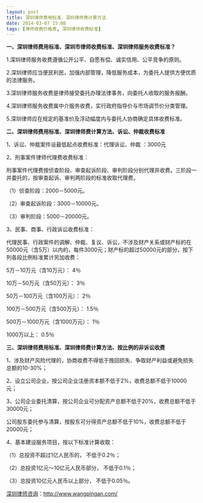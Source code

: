 ```yaml
---
layout: post
title: 深圳律师费用标准，深圳律师费计算方法
date: 2014-03-07 15:08
tags: [律师收费价格表, 深圳律师收费标准]
---
```

<strong>一、深圳律师费用标准、深圳市律师收费标准、深圳律师服务收费标准？</strong>

1.深圳律师服务收费遵循公开公平、自愿有偿、诚实信用、公平竞争的原则。

2.深圳律师应当便民利民，加强内部管理，降低服务成本，为委托人提供方便优质的法律服务。

3.深圳律师服务收费是律师接受委托办理法律事务，向委托人收取的服务报酬。

4.深圳律师服务收费属中介服务收费，实行政府指导价与市场调节价分类管理。

5.深圳律师应在规定的基准价及浮动幅度内与委托人协商确定具体收费标准。

<strong>二、深圳律师费用标准、深圳律师费计算方法、诉讼、仲裁收费标准 </strong>

1、诉讼、仲裁案件设最低起点收费标准：代理诉讼、仲裁 ：3000元

2、刑事案件律师代理费收费标准： 

刑事案件代理费按侦查阶段、审查起诉阶段、审判阶段分别代理并收费。三阶段一并委托的，按审查起诉、审判两阶段的标准收取代理费。
 
（1）侦查阶段：2000－5000元。 

（2）审查起诉阶段：3000－10000元。 

（3）审判阶段：5000－20000元。 
 
3、民事、商事、行政诉讼收费标准： 

代理民事、行政案件的调解、仲裁、复议、诉讼，不涉及财产关系或财产标的在50000元（含5万）以内的，每件3000元；财产标的超过50000元的部分，按下列各段比例标准累计另加收费： 

5万－10万元（含10万元）： 4％ 

10万－50万元（含50万元）： 3％ 

50万－100万元（含100万元）：   2％ 

100万－500万元（含500万元）：   1.5％ 

500万－1000万元（含1000万元）： 1％ 

1000万以上： 0.5％ 

<strong>三、深圳律师费用标准、深圳律师费计算方法、按比例的非诉讼收费 </strong>

1、涉及财产风险代理的，协商收费不得低于挽回损失、争取财产利益或避免损失总额的10-30%； 

2、设立公司企业，按公司企业注册资本额不低于2%，收费总额不低于10000元； 

3、公司企业委托清算，按公司企业可分配资产总额不低于20%，收费总额不低于30000元； 

公司股东委托参与清算，按股东可分得资产总额不低于10%，收费总额不低于20000元； 

4、基本建设服务项目，按以下标准计算收取： 

（1）总投资不超过1亿人民币的， 不低于0.2％； 

（2）总投资1亿元～10亿元人民币部分，   不低于0.1％； 

（3）总投资10亿元人民币以上部分，   不低于0.05％。 

<a href="http://www.wangpingan.com/">深圳律师咨询</a>：<a href="http://www.wangpingan.com/">http://www.wangpingan.com/</a>

